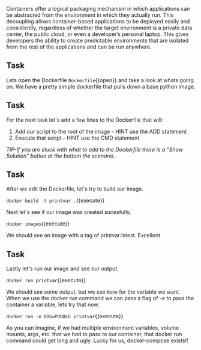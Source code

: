Containers offer a logical packaging mechanism in which applications can be abstracted from the environment in which they actually run. This decoupling allows container-based applications to be deployed easily and consistently, regardless of whether the target environment is a private data center, the public cloud, or even a developer’s personal laptop. This gives developers the ability to create predictable environments that are isolated from the rest of the applications and can be run anywhere.

## Task
Lets open the Dockerfile `Dockerfile`{{open}} and take a look at whats going on. We have a pretty simple dockerfile that pulls down a base python image. 

## Task
For the next task let's add a few lines to the Dockerfile that will:
1. Add our script to the root of the image - HINT use the ADD statement
2. Execute that script - HINT use the CMD statement 

*TIP-If you are stuck with what to add to the Dockerfile there is a "Show Solution" button at the bottom the scenario.*

## Task
After we edit the Dockerfile, let's try to build our image.

`docker build -t printvar .`{{execute}}

Next let's see if our image was created sucesfully.

`docker images`{{execute}}

We should see an image with a tag of printvar:latest. Excellent

## Task
Lastly let's run our image and see our output.

`docker run printvar`{{execute}}

We should see some output, but we see `None` for the variable we want. When we use the docker run command we can pass a flag of -e to pass the container a variable, lets try that now. 

`docker run -e DOG=POODLE printvar`{{execute}}

As you can imagine, if we had multiple environment variables, volume mounts, args, etc. that we had to pass to our container, that docker run command could get long and ugly. Lucky for us, docker-compose exists!!